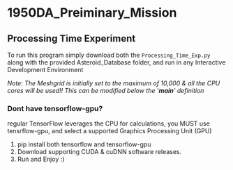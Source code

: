 # 1950DA_Preiminary_Mission


## Processing Time Experiment

To run this program simply download both the `Processing_Time_Exp.py` along with the provided Asteroid_Database folder, and run in any Interactive Development Environment

*Note: The Meshgrid is initially set to the maximum of 10,000 & all the CPU cores will be used!! This can be modified below the '__main__' definition*

### Dont have tensorflow-gpu?
regular TensorFlow leverages the CPU for calculations, you MUST use tensrflow-gpu, and select a supported Graphics Processing Unit (GPU)
1) pip install both tensorflow and tensorflow-gpu
2) Download supporting CUDA & cuDNN software releases.
3) Run and Enjoy :)

